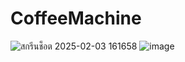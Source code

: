 # CoffeeMachine
 
![สกรีนช็อต 2025-02-03 161658](https://github.com/user-attachments/assets/ce399498-26fa-48da-b8cc-dc5dcf2ce6f3)
![image](https://github.com/user-attachments/assets/98dcaaf5-92ce-4699-b5bd-33f92aa8a57b)

